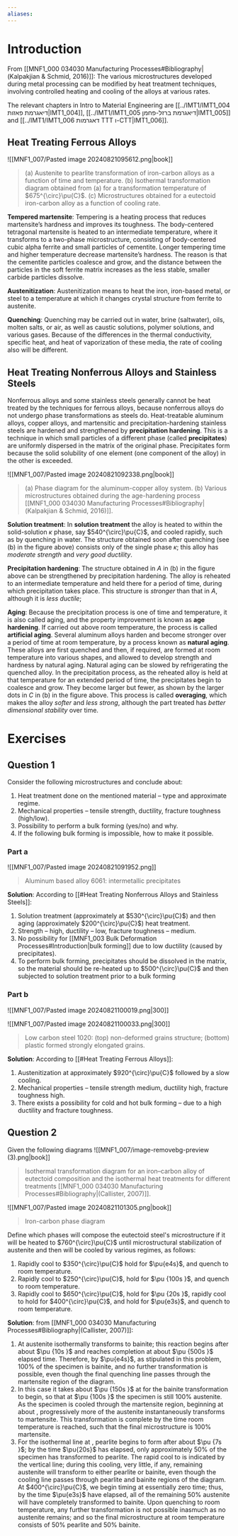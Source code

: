 ```yaml
---
aliases:
---
```

# Introduction
From [[MNF1_000 034030 Manufacturing Processes#Bibliography|(Kalpakjian & Schmid, 2016)]]:
The various microstructures developed during metal processing can be modified by heat treatment techniques, involving controlled heating and cooling of the alloys at various rates.

The relevant chapters in Intro to Material Engineering are [[../IMT1/IMT1_004 דיאגרמת פאזות|IMT1_004]], [[../IMT1/IMT1_005 דיאגרמת ברזל-פחמן|IMT1_005]] and [[../IMT1/IMT1_006 דאגרמות TTT ו-CTT|IMT1_006]].

## Heat Treating Ferrous Alloys

![[MNF1_007/Pasted image 20240821095612.png|book]]
>(a) Austenite to pearlite transformation of iron-carbon alloys as a function of time and temperature. (b) Isothermal transformation diagram obtained from (a) for a transformation temperature of $675^{\circ}\pu{C}$. (c) Microstructures obtained for a eutectoid iron-carbon alloy as a function of cooling rate.

**Tempered martensite**:
Tempering is a heating process that reduces martensite’s hardness and improves its toughness. The body-centered tetragonal martensite is heated to an intermediate temperature, where it transforms to a two-phase microstructure, consisting of body-centered cubic alpha ferrite and small particles of cementite. Longer tempering time and higher temperature decrease martensite’s hardness. The reason is that the cementite particles coalesce and grow, and the distance between the particles in the soft ferrite matrix increases as the less stable, smaller carbide particles dissolve.

**Austenitization**:
Austenitization means to heat the iron, iron-based metal, or steel to a temperature at which it changes crystal structure from ferrite to austenite.

**Quenching**:
Quenching may be carried out in water, brine (saltwater), oils, molten salts, or air, as well as caustic solutions, polymer solutions, and various gases. Because of the differences in the thermal conductivity, specific heat, and heat of vaporization of these media, the rate of cooling also will be different.
 

## Heat Treating Nonferrous Alloys and Stainless Steels

Nonferrous alloys and some stainless steels generally cannot be heat treated by the techniques for ferrous alloys, because nonferrous alloys do not undergo phase transformations as steels do. Heat-treatable aluminum alloys, copper alloys, and martensitic and precipitation-hardening stainless steels are hardened and strengthened by **precipitation hardening**. This is a technique in which small particles of a different phase (called **precipitates**) are uniformly dispersed in the matrix of the original phase. Precipitates form because the solid solubility of one element (one component of the alloy) in the other is exceeded.

![[MNF1_007/Pasted image 20240821092338.png|book]]
>(a) Phase diagram for the aluminum-copper alloy system. (b) Various microstructures obtained during the age-hardening process [[MNF1_000 034030 Manufacturing Processes#Bibliography|(Kalpakjian & Schmid, 2016)]].

**Solution treatment**:
In **solution treatment** the alloy is heated to within the solid-solution $\kappa$ phase, say $540^{\circ}\pu{C}$, and cooled rapidly, such as by quenching in water. The structure obtained soon after quenching (see (b) in the figure above) consists only of the single phase $\kappa$; this alloy has *moderate strength* and *very good ductility*.

**Precipitation hardening**:
The structure obtained in $A$ in (b) in the figure above can be strengthened by precipitation hardening. The alloy is reheated to an intermediate temperature and held there for a period of time, during which precipitation takes place. This structure is *stronger* than that in $A$, although it is *less ductile*;

**Aging**:
Because the precipitation process is one of time and temperature, it is also called aging, and the property improvement is known as **age hardening**. If carried out above room temperature, the process is called **artificial aging**. Several aluminum alloys harden and become stronger over a period of time at room temperature, by a process known as **natural aging**.
These alloys are first quenched and then, if required, are formed at room temperature into various shapes, and allowed to develop strength and hardness by natural aging. Natural aging can be slowed by refrigerating the quenched alloy.
In the precipitation process, as the reheated alloy is held at that temperature for an extended period of time, the precipitates begin to coalesce and grow. They become larger but fewer, as shown by the larger dots in $C$ in (b) in the figure above. This process is called **overaging**, which makes the alloy *softer* and *less strong*, although the part treated has *better dimensional stability* over time.
# Exercises

## Question 1
Consider the following microstructures  and conclude about:

1. Heat treatment done on the mentioned material – type and approximate regime.
2. Mechanical properties – tensile strength, ductility, fracture toughness (high/low).
3. Possibility to perform a bulk forming (yes/no) and why.
4. If the following bulk forming is impossible, how to make it possible.

### Part a
![[MNF1_007/Pasted image 20240821091952.png]]
>Aluminum based alloy 6061: intermetallic precipitates

**Solution**:
According to [[#Heat Treating Nonferrous Alloys and Stainless Steels]]:
1. Solution treatment (approximately at $530^{\circ}\pu{C}$) and then aging (approximately $200^{\circ}\pu{C}$) heat treatment.
2. Strength – high, ductility – low, fracture toughness – medium.
3. No possibility for [[MNF1_003 Bulk Deformation Processes#Introduction|bulk forming]] due to low ductility (caused by precipitates).
4. To perform bulk forming, precipitates should be dissolved in the matrix, so the material should be re-heated up to $500^{\circ}\pu{C}$ and then subjected to solution treatment prior to a bulk forming

### Part b
![[MNF1_007/Pasted image 20240821100019.png|300]]

![[MNF1_007/Pasted image 20240821100033.png|300]]
>Low carbon steel 1020: (top) non-deformed grains structure; (bottom) plastic formed strongly elongated grains.

**Solution**:
According to [[#Heat Treating Ferrous Alloys]]:
1. Austenitization at approximately $920^{\circ}\pu{C}$ followed by a slow cooling.
2. Mechanical properties – tensile strength medium, ductility high, fracture toughness high.
3. There exists a possibility for cold and hot bulk forming – due to a high ductility and fracture toughness.


## Question 2
Given the following diagrams
![[MNF1_007/image-removebg-preview (3).png|book]]
>Isothermal transformation diagram for an iron–carbon alloy of eutectoid composition and the isothermal heat treatments for different treatments [[MNF1_000 034030 Manufacturing Processes#Bibliography|(Callister, 2007)]].


![[MNF1_007/Pasted image 20240821101305.png|book]]
>Iron-carbon phase diagram

Define which phases will compose the eutectoid steel's microstructure if it will be heated to $760^{\circ}\pu{C}$ until microstructural stabilization of austenite and then will be cooled by various regimes, as follows:

1. Rapidly cool to $350^{\circ}\pu{C}$ hold for $\pu{e4s}$, and quench to room temperature.
2. Rapidly cool to $250^{\circ}\pu{C}$, hold for $\pu {100s }$, and quench to room temperature.
3. Rapidly cool to $650^{\circ}\pu{C}$, hold for $\pu {20s }$, rapidly cool to hold for $400^{\circ}\pu{C}$, and hold for $\pu{e3s}$, and quench to room temperature.

**Solution**:
from [[MNF1_000 034030 Manufacturing Processes#Bibliography|(Callister, 2007)]]:

1. At austenite isothermally transforms to bainite; this reaction begins after about $\pu {10s }$ and reaches completion at about $\pu {500s }$ elapsed time. Therefore, by $\pu{e4s}$, as stipulated in this problem, $100\%$ of the specimen is bainite, and no further transformation is possible, even though the final quenching line passes through the martensite region of the diagram.
2. In this case it takes about $\pu {150s }$ at for the bainite transformation to begin, so that at $\pu {100s }$ the specimen is still $100\%$ austenite. As the specimen is cooled through the martensite region, beginning at about , progressively more of the austenite instantaneously transforms to martensite. This transformation is complete by the time room temperature is reached, such that the final microstructure is $100\%$ martensite.
3. For the isothermal line at , pearlite begins to form after about $\pu {7s }$; by the time $\pu{20s}$ has elapsed, only approximately $50\%$ of the specimen has transformed to pearlite. The rapid cool to is indicated by the vertical line; during this cooling, very little, if any, remaining austenite will transform to either pearlite or bainite, even though the cooling line passes through pearlite and bainite regions of the diagram. At $400^{\circ}\pu{C}$, we begin timing at essentially zero time; thus, by the time $\pu{e3s}$ have elapsed, all of the remaining $50\%$ austenite will have completely transformed to bainite. Upon quenching to room temperature, any further transformation is not possible inasmuch as no austenite remains; and so the final microstructure at room temperature consists of $50\%$ pearlite and $50\%$ bainite.